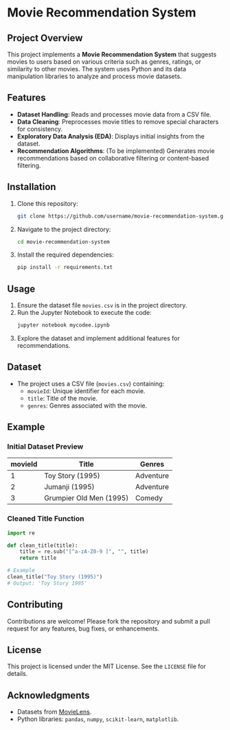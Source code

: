# Movie Recommendation System

## Project Overview
This project implements a **Movie Recommendation System** that suggests movies to users based on various criteria such as genres, ratings, or similarity to other movies. The system uses Python and its data manipulation libraries to analyze and process movie datasets.

## Features
- **Dataset Handling**: Reads and processes movie data from a CSV file.
- **Data Cleaning**: Preprocesses movie titles to remove special characters for consistency.
- **Exploratory Data Analysis (EDA)**: Displays initial insights from the dataset.
- **Recommendation Algorithms**: (To be implemented) Generates movie recommendations based on collaborative filtering or content-based filtering.

## Installation
1. Clone this repository:
   ```bash
   git clone https://github.com/username/movie-recommendation-system.git
   ```
2. Navigate to the project directory:
   ```bash
   cd movie-recommendation-system
   ```
3. Install the required dependencies:
   ```bash
   pip install -r requirements.txt
   ```

## Usage
1. Ensure the dataset file `movies.csv` is in the project directory.
2. Run the Jupyter Notebook to execute the code:
   ```bash
   jupyter notebook mycodee.ipynb
   ```
3. Explore the dataset and implement additional features for recommendations.

## Dataset
- The project uses a CSV file (`movies.csv`) containing:
  - `movieId`: Unique identifier for each movie.
  - `title`: Title of the movie.
  - `genres`: Genres associated with the movie.

## Example
### Initial Dataset Preview
| movieId | Title                          | Genres                                    |
|---------|--------------------------------|-------------------------------------------|
| 1       | Toy Story (1995)              | Adventure|Animation|Children|Comedy|Fantasy |
| 2       | Jumanji (1995)                | Adventure|Children|Fantasy                  |
| 3       | Grumpier Old Men (1995)       | Comedy|Romance                            |

### Cleaned Title Function
```python
import re

def clean_title(title):
    title = re.sub("[^a-zA-Z0-9 ]", "", title)
    return title

# Example
clean_title("Toy Story (1995)")
# Output: 'Toy Story 1995'
```

## Contributing
Contributions are welcome! Please fork the repository and submit a pull request for any features, bug fixes, or enhancements.

## License
This project is licensed under the MIT License. See the `LICENSE` file for details.

## Acknowledgments
- Datasets from [MovieLens](https://grouplens.org/datasets/movielens/).
- Python libraries: `pandas`, `numpy`, `scikit-learn`, `matplotlib`.

